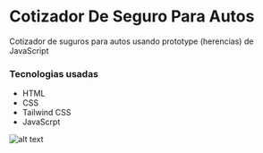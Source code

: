# Cotizador De Seguro Para Autos
Cotizador de suguros para autos usando prototype (herencias) de JavaScript

### Tecnologias usadas
+ HTML
+ CSS
+ Tailwind CSS
+ JavaScrpt

![alt text](https://github.com/navidev0/cotizadorSegurosParaAutos/blob/master/img/cotizador%20de%20autos%20img.png)

